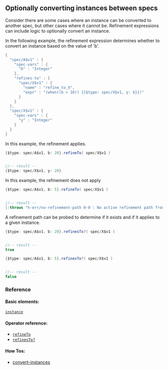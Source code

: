 <!---
  This markdown file was generated. Do not edit.
  -->

## Optionally converting instances between specs

Consider there are some cases where an instance can be converted to another spec, but other cases where it cannot be. Refinement expressions can include logic to optionally convert an instance.

In the following example, the refinement expression determines whether to convert an instance based on the value of 'b'.

```java
{
  "spec/A$v1" : {
    "spec-vars" : {
      "b" : "Integer"
    },
    "refines-to" : {
      "spec/X$v1" : {
        "name" : "refine_to_X",
        "expr" : "(when((b > 10)) {{$type: spec/X$v1, y: b}})"
      }
    }
  },
  "spec/X$v1" : {
    "spec-vars" : {
      "y" : "Integer"
    }
  }
}
```

In this example, the refinement applies.

```java
{$type: spec/A$v1, b: 20}.refineTo( spec/X$v1 )


//-- result --
{$type: spec/X$v1, y: 20}
```

In this example, the refinement does not apply

```java
{$type: spec/A$v1, b: 5}.refineTo( spec/X$v1 )


//-- result --
[:throws "h-err/no-refinement-path 0-0 : No active refinement path from 'spec/A$v1' to 'spec/X$v1'"]
```

A refinement path can be probed to determine if it exists and if it applies to a given instance.

```java
{$type: spec/A$v1, b: 20}.refinesTo?( spec/X$v1 )


//-- result --
true
```

```java
{$type: spec/A$v1, b: 5}.refinesTo?( spec/X$v1 )


//-- result --
false
```

### Reference

#### Basic elements:

[`instance`](../halite_basic-syntax-reference-j.md#instance)

#### Operator reference:

* [`refineTo`](../halite_full-reference-j.md#refineTo)
* [`refinesTo?`](../halite_full-reference-j.md#refinesTo_Q)


#### How Tos:

* [convert-instances](../how-to/halite_convert-instances-j.md)


